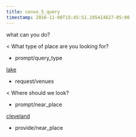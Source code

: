 ```yaml
---
title: convo_5_query
timestamp: 2016-11-08T15:45:51.195414627-05:00
---
```


what can you do?

< What type of place are you looking for?
* prompt/query_type

[lake](type)
* request/venues

< Where should we look?
* prompt/near_place

[cleveland](location/place)
* provide/near_place
